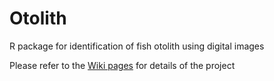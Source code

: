 Otolith
=======

R package for identification of fish otolith using digital images

Please refer to the [Wiki pages](https://github.com/jinyung/otolith/wiki) for details of the project
